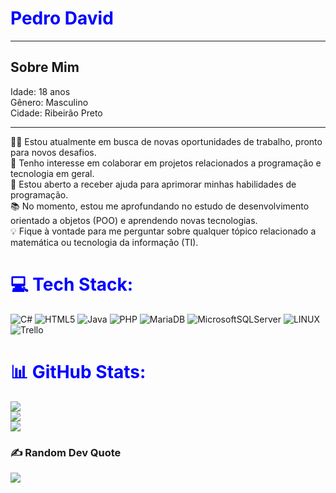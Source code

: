 <h1>Pedro David</h1>
    <style>h1{
        color: blue;
    }</style>
    <hr size="2" color="yellow">
    <h2>Sobre Mim</h2>
    <p>
      Idade: 18 anos<br>
      Gênero: Masculino<br>
      Cidade: Ribeirão Preto<br>
    </p>
    <hr size="2" color="yellow">
    <p>
      👨‍💼 Estou atualmente em busca de novas oportunidades de trabalho, pronto para novos desafios.<br>
      👥 Tenho interesse em colaborar em projetos relacionados a programação e tecnologia em geral.<br>
      🤝 Estou aberto a receber ajuda para aprimorar minhas habilidades de programação.<br>
      📚 No momento, estou me aprofundando no estudo de desenvolvimento orientado a objetos (POO) e aprendendo novas tecnologias.<br>
      💡 Fique à vontade para me perguntar sobre qualquer tópico relacionado a matemática ou tecnologia da informação (TI).<br>
    </p>

# 💻 Tech Stack:
![C#](https://img.shields.io/badge/c%23-%23239120.svg?style=for-the-badge&logo=c-sharp&logoColor=white) ![HTML5](https://img.shields.io/badge/html5-%23E34F26.svg?style=for-the-badge&logo=html5&logoColor=white) ![Java](https://img.shields.io/badge/java-%23ED8B00.svg?style=for-the-badge&logo=openjdk&logoColor=white) ![PHP](https://img.shields.io/badge/php-%23777BB4.svg?style=for-the-badge&logo=php&logoColor=white) ![MariaDB](https://img.shields.io/badge/MariaDB-003545?style=for-the-badge&logo=mariadb&logoColor=white) ![MicrosoftSQLServer](https://img.shields.io/badge/Microsoft%20SQL%20Server-CC2927?style=for-the-badge&logo=microsoft%20sql%20server&logoColor=white) ![LINUX](https://img.shields.io/badge/Linux-FCC624?style=for-the-badge&logo=linux&logoColor=black) ![Trello](https://img.shields.io/badge/Trello-%23026AA7.svg?style=for-the-badge&logo=Trello&logoColor=white)
# 📊 GitHub Stats:
![](https://github-readme-stats.vercel.app/api?username=Elkenhooff&theme=dark&hide_border=true&include_all_commits=true&count_private=true)<br/>
![](https://github-readme-streak-stats.herokuapp.com/?user=Elkenhooff&theme=dark&hide_border=true)<br/>
![](https://github-readme-stats.vercel.app/api/top-langs/?username=Elkenhooff&theme=dark&hide_border=true&include_all_commits=true&count_private=true&layout=compact)

### ✍️ Random Dev Quote
![](https://quotes-github-readme.vercel.app/api?type=horizontal&theme=radical)

<!-- Proudly created with GPRM ( https://gprm.itsvg.in ) -->
